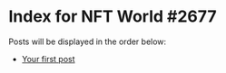 # Index for NFT World #2677
Posts will be displayed in the order below:

- [Your first post](./001-first.md)

